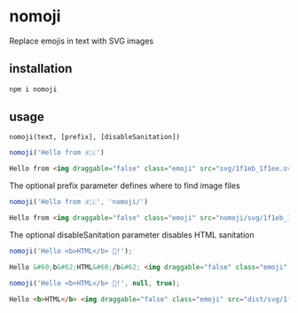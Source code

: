 # nomoji
Replace emojis in text with SVG images

## installation
```bash
npm i nomoji
```

## usage
`nomoji(text, [prefix], [disableSanitation])`
```js
nomoji('Hello from 🇫🇮')
```
```html
Hello from <img draggable="false" class="emoji" src="svg/1f1eb_1f1ee.svg">
```
The optional prefix parameter defines where to find image files
```js
nomoji('Hello from 🇫🇮', 'nomoji/')
```
```html
Hello from <img draggable="false" class="emoji" src="nomoji/svg/1f1eb_1f1ee.svg">
```
The optional disableSanitation parameter disables HTML sanitation
```js
nomoji('Hello <b>HTML</b> 🤩!');
```
```html
Hello &#60;b&#62;HTML&#60;/b&#62; <img draggable="false" class="emoji" src="svg/1f929.svg">!
```
```js
nomoji('Hello <b>HTML</b> 🤩!', null, true);
```
```html
Hello <b>HTML</b> <img draggable="false" class="emoji" src="dist/svg/1f929.svg">!
```
